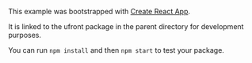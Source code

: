 This example was bootstrapped with [Create React App](https://github.com/facebook/create-react-app).

It is linked to the ufront package in the parent directory for development purposes.

You can run `npm install` and then `npm start` to test your package.
